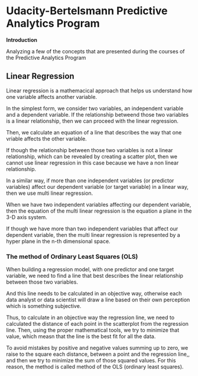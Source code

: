 # Udacity-Bertelsmann Predictive Analytics Program

**Introduction**

Analyzing a few of the concepts that are presented during the courses of the Predictive Analytics Program

## Linear Regression

Linear regression is a mathemacical approach that helps us understand how one variable affects another variable.

In the simplest form, we consider two variables, an independent variable and a dependent variable. If the relationship betweend those two variables is a linear relationship, then we can proceed with the linear regression.

Then, we calculate an equation of a line that describes the way that one vriable affects the other variable.

If though the relationship between those two variables is not a linear relationship, which can be revealed by creating a scatter plot, then we cannot use linear regression in this case because we have a non linear relationship.

In a similar way, if more than one independent variables (or predictor variables) affect our dependent variable (or target variable) in a linear way, then we use multi linear regression.

When we have two independent variables affecting our dependent variable, then the equation of the multi linear regression is the equation a plane in the 3-D axis system.

If though we have more than two independent variables that affect our dependent variable, then the multi linear regression is represented by a hyper plane in the n-th dimensional space.

### The method of Ordinary Least Squares (OLS)

When building a regression model, with one predictor and one target variable, we need to find a line that best describes the linear relationship between those two variables.

And this line needs to be calculated in an objective way, otherwise each data analyst or data scientist will draw a line based on their own perception which is something subjective.

Thus, to calculate in an objective way the regression line, we need to calculated the distance of each point in the scatterplot from the regression line. Then, using the proper mathematical tools, we try to minimize that value, which measn that the line is the best fit for all the data.

To avoid mistakes by positive and negative values summing up to zero, we raise to the square each distance, between a point and the regression line,, and then we try to minimize the sum of those squared values. For this reason, the method is called method of the OLS (ordinary least squares).
 
